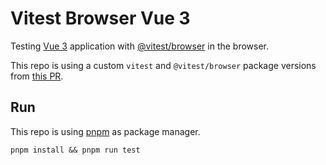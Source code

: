 # Vitest Browser Vue 3

Testing [Vue 3](https://github.com/vuejs/core) application with [@vitest/browser](https://github.com/vitest-dev/vitest) in the browser.

This repo is using a custom `vitest` and `@vitest/browser` package versions from [this PR](https://github.com/vitest-dev/vitest/pull/3584).

## Run

This repo is using [pnpm](https://pnpm.io) as package manager.

`pnpm install && pnpm run test`

<!--
[![Open in StackBlitz](https://developer.stackblitz.com/img/open_in_stackblitz.svg)](https://stackblitz.com/github/userquin/vitest-vue-browser)
-->
